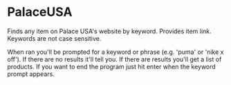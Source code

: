 # PalaceUSA
Finds any item on Palace USA's website by keyword. Provides item link. Keywords are not case sensitive.

When ran you'll be prompted for a keyword or phrase (e.g. 'puma' or 'nike x off'). If there are no results it'll tell you. If there are results you'll get a list of products. If you want to end the program just hit enter when the keyword prompt appears.
